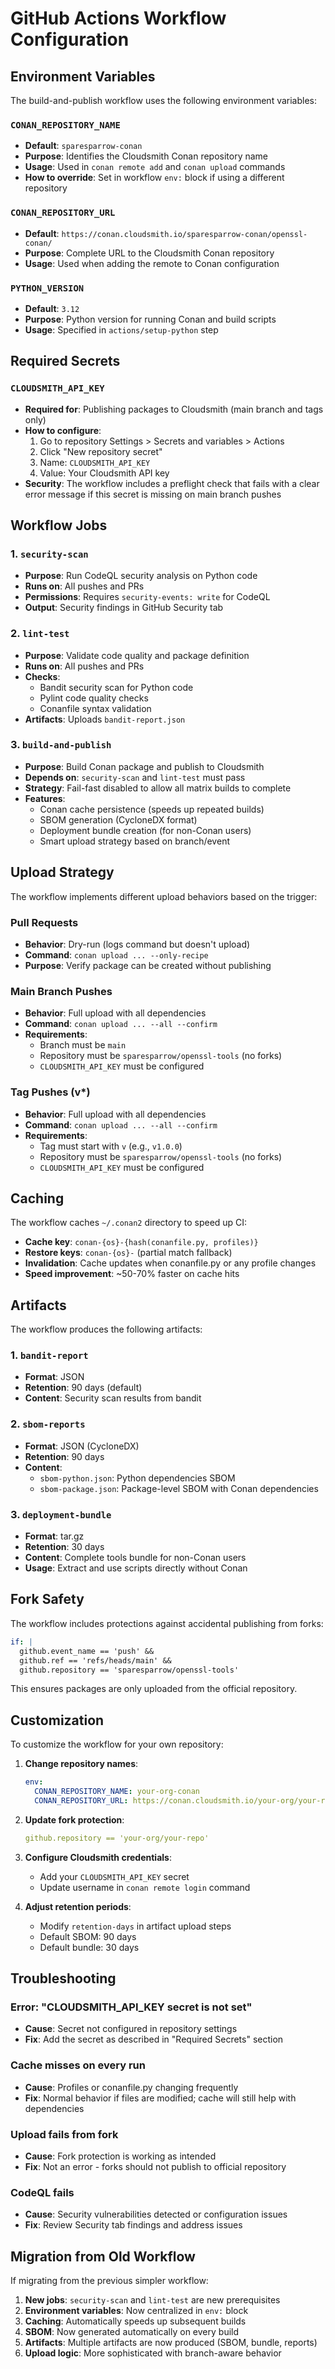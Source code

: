 # GitHub Actions Workflow Configuration

## Environment Variables

The build-and-publish workflow uses the following environment variables:

### `CONAN_REPOSITORY_NAME`
- **Default**: `sparesparrow-conan`
- **Purpose**: Identifies the Cloudsmith Conan repository name
- **Usage**: Used in `conan remote add` and `conan upload` commands
- **How to override**: Set in workflow `env:` block if using a different repository

### `CONAN_REPOSITORY_URL`
- **Default**: `https://conan.cloudsmith.io/sparesparrow-conan/openssl-conan/`
- **Purpose**: Complete URL to the Cloudsmith Conan repository
- **Usage**: Used when adding the remote to Conan configuration

### `PYTHON_VERSION`
- **Default**: `3.12`
- **Purpose**: Python version for running Conan and build scripts
- **Usage**: Specified in `actions/setup-python` step

## Required Secrets

### `CLOUDSMITH_API_KEY`
- **Required for**: Publishing packages to Cloudsmith (main branch and tags only)
- **How to configure**:
  1. Go to repository Settings > Secrets and variables > Actions
  2. Click "New repository secret"
  3. Name: `CLOUDSMITH_API_KEY`
  4. Value: Your Cloudsmith API key
- **Security**: The workflow includes a preflight check that fails with a clear error message if this secret is missing on main branch pushes

## Workflow Jobs

### 1. `security-scan`
- **Purpose**: Run CodeQL security analysis on Python code
- **Runs on**: All pushes and PRs
- **Permissions**: Requires `security-events: write` for CodeQL
- **Output**: Security findings in GitHub Security tab

### 2. `lint-test`
- **Purpose**: Validate code quality and package definition
- **Runs on**: All pushes and PRs
- **Checks**:
  - Bandit security scan for Python code
  - Pylint code quality checks
  - Conanfile syntax validation
- **Artifacts**: Uploads `bandit-report.json`

### 3. `build-and-publish`
- **Purpose**: Build Conan package and publish to Cloudsmith
- **Depends on**: `security-scan` and `lint-test` must pass
- **Strategy**: Fail-fast disabled to allow all matrix builds to complete
- **Features**:
  - Conan cache persistence (speeds up repeated builds)
  - SBOM generation (CycloneDX format)
  - Deployment bundle creation (for non-Conan users)
  - Smart upload strategy based on branch/event

## Upload Strategy

The workflow implements different upload behaviors based on the trigger:

### Pull Requests
- **Behavior**: Dry-run (logs command but doesn't upload)
- **Command**: `conan upload ... --only-recipe`
- **Purpose**: Verify package can be created without publishing

### Main Branch Pushes
- **Behavior**: Full upload with all dependencies
- **Command**: `conan upload ... --all --confirm`
- **Requirements**: 
  - Branch must be `main`
  - Repository must be `sparesparrow/openssl-tools` (no forks)
  - `CLOUDSMITH_API_KEY` must be configured

### Tag Pushes (v*)
- **Behavior**: Full upload with all dependencies
- **Command**: `conan upload ... --all --confirm`
- **Requirements**:
  - Tag must start with `v` (e.g., `v1.0.0`)
  - Repository must be `sparesparrow/openssl-tools` (no forks)
  - `CLOUDSMITH_API_KEY` must be configured

## Caching

The workflow caches `~/.conan2` directory to speed up CI:
- **Cache key**: `conan-{os}-{hash(conanfile.py, profiles)}`
- **Restore keys**: `conan-{os}-` (partial match fallback)
- **Invalidation**: Cache updates when conanfile.py or any profile changes
- **Speed improvement**: ~50-70% faster on cache hits

## Artifacts

The workflow produces the following artifacts:

### 1. `bandit-report`
- **Format**: JSON
- **Retention**: 90 days (default)
- **Content**: Security scan results from bandit

### 2. `sbom-reports`
- **Format**: JSON (CycloneDX)
- **Retention**: 90 days
- **Content**: 
  - `sbom-python.json`: Python dependencies SBOM
  - `sbom-package.json`: Package-level SBOM with Conan dependencies

### 3. `deployment-bundle`
- **Format**: tar.gz
- **Retention**: 30 days
- **Content**: Complete tools bundle for non-Conan users
- **Usage**: Extract and use scripts directly without Conan

## Fork Safety

The workflow includes protections against accidental publishing from forks:

```yaml
if: |
  github.event_name == 'push' &&
  github.ref == 'refs/heads/main' &&
  github.repository == 'sparesparrow/openssl-tools'
```

This ensures packages are only uploaded from the official repository.

## Customization

To customize the workflow for your own repository:

1. **Change repository names**:
   ```yaml
   env:
     CONAN_REPOSITORY_NAME: your-org-conan
     CONAN_REPOSITORY_URL: https://conan.cloudsmith.io/your-org/your-repo/
   ```

2. **Update fork protection**:
   ```yaml
   github.repository == 'your-org/your-repo'
   ```

3. **Configure Cloudsmith credentials**:
   - Add your `CLOUDSMITH_API_KEY` secret
   - Update username in `conan remote login` command

4. **Adjust retention periods**:
   - Modify `retention-days` in artifact upload steps
   - Default SBOM: 90 days
   - Default bundle: 30 days

## Troubleshooting

### Error: "CLOUDSMITH_API_KEY secret is not set"
- **Cause**: Secret not configured in repository settings
- **Fix**: Add the secret as described in "Required Secrets" section

### Cache misses on every run
- **Cause**: Profiles or conanfile.py changing frequently
- **Fix**: Normal behavior if files are modified; cache will still help with dependencies

### Upload fails from fork
- **Cause**: Fork protection is working as intended
- **Fix**: Not an error - forks should not publish to official repository

### CodeQL fails
- **Cause**: Security vulnerabilities detected or configuration issues
- **Fix**: Review Security tab findings and address issues

## Migration from Old Workflow

If migrating from the previous simpler workflow:

1. **New jobs**: `security-scan` and `lint-test` are new prerequisites
2. **Environment variables**: Now centralized in `env:` block
3. **Caching**: Automatically speeds up subsequent builds
4. **SBOM**: Now generated automatically on every build
5. **Artifacts**: Multiple artifacts are now produced (SBOM, bundle, reports)
6. **Upload logic**: More sophisticated with branch-aware behavior

